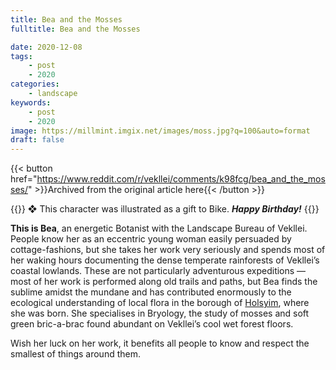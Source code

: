 ```yaml
---
title: Bea and the Mosses
fulltitle: Bea and the Mosses

date: 2020-12-08
tags:
    - post
    - 2020
categories:
    - landscape
keywords:
    - post
    - 2020
image: https://millmint.imgix.net/images/moss.jpg?q=100&auto=format
draft: false
---
```


{{< button href="https://www.reddit.com/r/vekllei/comments/k98fcg/bea_and_the_mosses/" >}}Archived from the original article here{{< /button >}}

{{<hint>}}
❖ This character was illustrated as a gift to Bike. ***Happy Birthday!***
{{</hint>}}

**This is Bea**, an energetic Botanist with the Landscape Bureau of Vekllei. People know her as an eccentric young woman easily persuaded by cottage-fashions, but she takes her work very seriously and spends most of her waking hours documenting the dense temperate rainforests of Vekllei’s coastal lowlands. These are not particularly adventurous expeditions — most of her work is performed along old trails and paths, but Bea finds the sublime amidst the mundane and has contributed enormously to the ecological understanding of local flora in the borough of [Holsyim](/utopia/vekllei/landscape/boroughs/holsyim), where she was born. She specialises in Bryology, the study of mosses and soft green bric-a-brac found abundant on Vekllei’s cool wet forest floors.

Wish her luck on her work, it benefits all people to know and respect the smallest of things around them.
